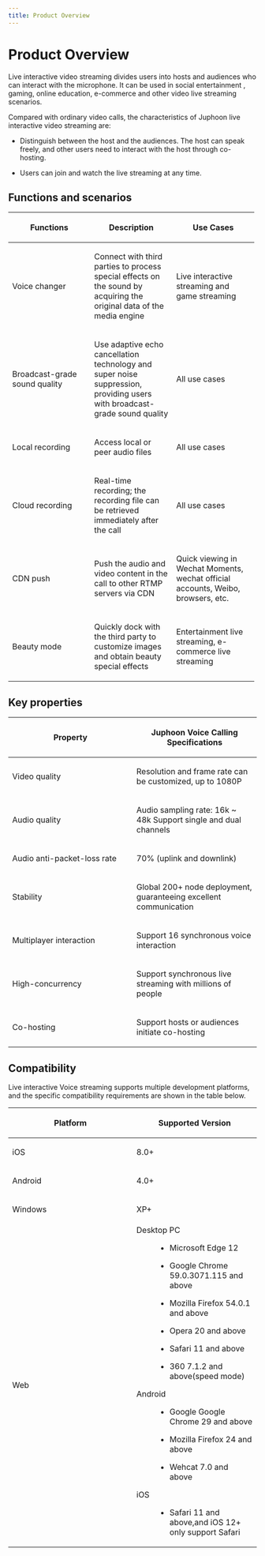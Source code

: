 ```yaml
---
title: Product Overview
---
```

# Product Overview

Live interactive video streaming divides users into hosts and audiences
who can interact with the microphone. It can be used in social
entertainment , gaming, online education, e-commerce and other video
live streaming scenarios.

Compared with ordinary video calls, the characteristics of Juphoon live
interactive video streaming are:

- Distinguish between the host and the audiences. The host can speak
    freely, and other users need to interact with the host through
    co-hosting.

- Users can join and watch the live streaming at any time.

## Functions and scenarios

<table style="width:99%;">
<colgroup>
<col style="width: 33%" />
<col style="width: 33%" />
<col style="width: 33%" />
</colgroup>
<thead>
<tr class="header">
<th><p>Functions</p></th>
<th><p>Description</p></th>
<th><p>Use Cases</p></th>
</tr>
</thead>
<tbody>
<tr class="odd">
<td><p>Voice changer</p></td>
<td><p>Connect with third parties to process special effects on the sound by acquiring the original data of the media engine</p></td>
<td><p>Live interactive streaming and game streaming</p></td>
</tr>
<tr class="even">
<td><p>Broadcast-grade sound quality</p></td>
<td><p>Use adaptive echo cancellation technology and super noise suppression, providing users with broadcast-grade sound quality</p></td>
<td><p>All use cases</p></td>
</tr>
<tr class="odd">
<td><p>Local recording</p></td>
<td><p>Access local or peer audio files</p></td>
<td><p>All use cases</p></td>
</tr>
<tr class="even">
<td><p>Cloud recording</p></td>
<td><p>Real-time recording; the recording file can be retrieved immediately after the call</p></td>
<td><p>All use cases</p></td>
</tr>
<tr class="odd">
<td><p>CDN push</p></td>
<td><p>Push the audio and video content in the call to other RTMP servers via CDN</p></td>
<td><p>Quick viewing in Wechat Moments, wechat official accounts, Weibo, browsers, etc.</p></td>
</tr>
<tr class="even">
<td><p>Beauty mode</p></td>
<td><p>Quickly dock with the third party to customize images and obtain beauty special effects</p></td>
<td><p>Entertainment live streaming, e-commerce live streaming</p></td>
</tr>
</tbody>
</table>

## Key properties

<table>
<colgroup>
<col style="width: 50%" />
<col style="width: 50%" />
</colgroup>
<thead>
<tr class="header">
<th><p>Property</p></th>
<th><p>Juphoon Voice Calling Specifications</p></th>
</tr>
</thead>
<tbody>
<tr class="odd">
<td><p>Video quality</p></td>
<td><p>Resolution and frame rate can be customized, up to 1080P</p></td>
</tr>
<tr class="even">
<td><p>Audio quality</p></td>
<td><p>Audio sampling rate: 16k ~ 48k Support single and dual channels</p></td>
</tr>
<tr class="odd">
<td><p>Audio anti-packet-loss rate</p></td>
<td><p>70% (uplink and downlink)</p></td>
</tr>
<tr class="even">
<td><p>Stability</p></td>
<td><p>Global 200+ node deployment, guaranteeing excellent communication</p></td>
</tr>
<tr class="odd">
<td><p>Multiplayer interaction</p></td>
<td><p>Support 16 synchronous voice interaction</p></td>
</tr>
<tr class="even">
<td><p>High-concurrency</p></td>
<td><p>Support synchronous live streaming with millions of people</p></td>
</tr>
<tr class="odd">
<td><p>Co-hosting</p></td>
<td><p>Support hosts or audiences initiate co-hosting</p></td>
</tr>
</tbody>
</table>

## Compatibility

Live interactive Voice streaming supports multiple development
platforms, and the specific compatibility requirements are shown in the
table below.

<table>
<colgroup>
<col style="width: 50%" />
<col style="width: 50%" />
</colgroup>
<thead>
<tr class="header">
<th><p>Platform</p></th>
<th><p>Supported Version</p></th>
</tr>
</thead>
<tbody>
<tr class="odd">
<td><p>iOS</p></td>
<td><p>8.0+</p></td>
</tr>
<tr class="even">
<td><p>Android</p></td>
<td><p>4.0+</p></td>
</tr>
<tr class="odd">
<td><p>Windows</p></td>
<td><p>XP+</p></td>
</tr>
<tr class="even">
<td><p>Web</p></td>
<td><dl>
<dt>Desktop PC</dt>
<dd><ul>
<li><p>Microsoft Edge 12</p></li>
<li><p>Google Chrome 59.0.3071.115 and above</p></li>
<li><p>Mozilla Firefox 54.0.1 and above</p></li>
<li><p>Opera 20 and above</p></li>
<li><p>Safari 11 and above</p></li>
<li><p>360 7.1.2 and above(speed mode)</p></li>
</ul>
</dd>
<dt>Android</dt>
<dd><ul>
<li><p>Google Google Chrome 29 and above</p></li>
<li><p>Mozilla Firefox 24 and above</p></li>
<li><p>Wehcat 7.0 and above</p></li>
</ul>
</dd>
<dt>iOS</dt>
<dd><ul>
<li><p>Safari 11 and above,and iOS 12+ only support Safari</p></li>
</ul>
</dd>
</dl></td>
</tr>
</tbody>
</table>
